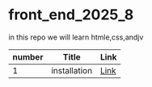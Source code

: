 # front_end_2025_8
in this repo we will learn htmle,css,andjv

| number | Title | Link |
| - | -| -| 
|1 |installation | [Link](./classes/class1.md)|
